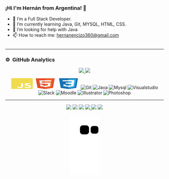 
### ¡Hi I'm Hernán from Argentina! 👋

- 🔭 I’m a Full Stack Developer. 
- 🌱 I’m currently learning Java, Git, MYSQL, HTML, CSS.
- 🤔 I’m looking for help with Java
- 📫 How to reach me: hernanencizo360@gmail.com
##
<hr>

### ⚙️ &nbsp;GitHub Analytics
<div style="display: inline_block" align="center">
 <p align="center">
 <a href="https://github.com/Hernanencizo360">
 <img height="180em" src="https://github-readme-stats-eight-theta.vercel.app/api?username=Hernanencizo360&show_icons=true&theme=algolia&include_all_commits=true&count_private=true"/>
 <img height="180em" src="https://github-readme-stats-eight-theta.vercel.app/api/top-langs/?username=Hernanencizo360&layout=compact&langs_count=8&theme=algolia"/>
 </a>
 </p>
</div>
 
<div style="display: inline_block" align="center">
  <img alt="Js" height="35" width="70" src="https://raw.githubusercontent.com/devicons/devicon/master/icons/javascript/javascript-plain.svg">
  <img alt="HTML" height="35" width="70" src="https://raw.githubusercontent.com/devicons/devicon/master/icons/html5/html5-original.svg">
  <img alt="CSS" height="35" width="70" src="https://raw.githubusercontent.com/devicons/devicon/master/icons/css3/css3-original.svg">
  <img alt="Git" height="35" width="70" src="https://cdn.jsdelivr.net/gh/devicons/devicon/icons/git/git-original.svg">
  <img alt="Java" height="35" width="70" src="https://cdn.jsdelivr.net/gh/devicons/devicon/icons/java/java-original.svg">
  <img alt="Mysql" height="35" width="70" src="https://cdn.jsdelivr.net/gh/devicons/devicon/icons/mysql/mysql-original.svg">
  <img alt="Visualstudio" height="35" width="70" src="https://cdn.jsdelivr.net/gh/devicons/devicon/icons/visualstudio/visualstudio-plain.svg">
  <img alt="Slack" height="35" width="70" src="https://cdn.jsdelivr.net/gh/devicons/devicon/icons/slack/slack-original.svg">
  <img alt="Moodle" height="35" width="70" src="https://cdn.jsdelivr.net/gh/devicons/devicon/icons/moodle/moodle-original.svg">
  <img alt="Illustrator" height="35" width="70" src="https://cdn.jsdelivr.net/gh/devicons/devicon/icons/illustrator/illustrator-plain.svg">
  <img alt="Photoshop" height="35" width="70" src="https://cdn.jsdelivr.net/gh/devicons/devicon/icons/photoshop/photoshop-plain.svg">
</div>

<hr>

<div style="display: inline_block" align="center" > 
  <a href="https://instagram.com/hernanencizo360" target="_blank"><img src="https://img.shields.io/badge/-Instagram-%23E4405F?style=for-the-badge&logo=instagram&logoColor=white" target="_blank"></a>
 <a href="https://discord.gg/kkMabznv4d" target="_blank"><img src="https://img.shields.io/badge/Discord-7289DA?style=for-the-badge&logo=discord&logoColor=white"  target="_blank"></a> 
  <a href = "mailto:hernanencizo360@gmail.com"><img src="https://img.shields.io/badge/-Gmail-%23333?style=for-the-badge&logo=gmail&logoColor=white" target="_blank"></a>
  <a href = "https://t.me/hernanencizo360"><img src="https://img.shields.io/badge/Telegram-2CA5E0?style=for-the-badge&logo=telegram&logoColor=white" target="_blank">     </a>
  <a href = "https://programacinco-7ja6758.slack.com/team/U0383GHKRQC"><img src="https://img.shields.io/badge/Slack-4A154B?style=for-the-badge&logo=slack&logoColor=white" target="_blank"></a>
  <a href="https://www.linkedin.com/in/hernán-encizo-b3b355229" target="_blank"><img src="https://img.shields.io/badge/LinkedIn-0077B5?style=for-the-badge&logo=linkedin&logoColor=white" target="_blank"></a>
 
  ![Snake animation](https://github.com/rafaballerini/rafaballerini/blob/output/github-contribution-grid-snake.svg)
 
</div>
